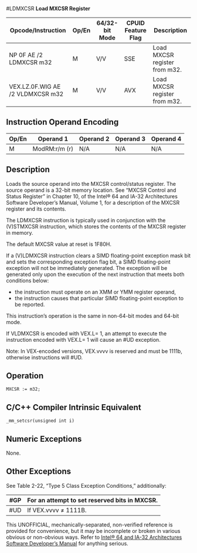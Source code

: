 #LDMXCSR
**Load MXCSR Register**

| Opcode/Instruction               | Op/En | 64/32-bit Mode | CPUID Feature Flag | Description                   |
| -------------------------------- | ----- | -------------- | ------------------ | ----------------------------- |
| NP 0F AE /2 LDMXCSR m32          | M     | V/V            | SSE                | Load MXCSR register from m32. |
| VEX.LZ.0F.WIG AE /2 VLDMXCSR m32 | M     | V/V            | AVX                | Load MXCSR register from m32. |

## Instruction Operand Encoding

| Op/En | Operand 1     | Operand 2 | Operand 3 | Operand 4 |
| ----- | ------------- | --------- | --------- | --------- |
| M     | ModRM:r/m (r) | N/A       | N/A       | N/A       |

## Description

Loads the source operand into the MXCSR control/status register. The source operand is a 32-bit memory location. See “MXCSR Control and Status Register” in Chapter 10, of the Intel® 64 and IA-32 Architectures Software Developer’s Manual, Volume 1, for a description of the MXCSR register and its contents.

The LDMXCSR instruction is typically used in conjunction with the (V)STMXCSR instruction, which stores the contents of the MXCSR register in memory.

The default MXCSR value at reset is 1F80H.

If a (V)LDMXCSR instruction clears a SIMD floating-point exception mask bit and sets the corresponding exception flag bit, a SIMD floating-point exception will not be immediately generated. The exception will be generated only upon the execution of the next instruction that meets both conditions below:

- the instruction must operate on an XMM or YMM register operand,
- the instruction causes that particular SIMD floating-point exception to be reported.

This instruction’s operation is the same in non-64-bit modes and 64-bit mode.

If VLDMXCSR is encoded with VEX.L= 1, an attempt to execute the instruction encoded with VEX.L= 1 will cause an #​​​UD exception.

Note: In VEX-encoded versions, VEX.vvvv is reserved and must be 1111b, otherwise instructions will #​​​UD.

## Operation

```
MXCSR := m32;

```

## C/C++ Compiler Intrinsic Equivalent

```
_mm_setcsr(unsigned int i)

```

## Numeric Exceptions

None.

## Other Exceptions

See Table 2-22, “Type 5 Class Exception Conditions,” additionally:

| \#​​​​GP | For an attempt to set reserved bits in MXCSR. |
| -------- | --------------------------------------------- |
| #​​​UD   | If VEX.vvvv ≠ 1111B.                          |

This UNOFFICIAL, mechanically-separated, non-verified reference is provided for convenience, but it may be
incomplete or broken in various obvious or non-obvious
ways. Refer to [Intel® 64 and IA-32 Architectures Software Developer’s Manual](https://software.intel.com/en-us/download/intel-64-and-ia-32-architectures-sdm-combined-volumes-1-2a-2b-2c-2d-3a-3b-3c-3d-and-4) for anything serious.
